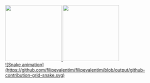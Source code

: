 <div>
<a href="https://github.com/filipevalentim">
<img loading="lazy" height="180em" src="https://github-readme-stats.vercel.app/api/top-langs/?username=filipevalentim&layout=compact&langs_count=7&theme=dracula"/>
<img loading="lazy" height="180em" src="https://github-readme-stats.vercel.app/api?username=filipevalentim&show_icons=true&theme=dracula&include_all_commits=true&count_private=true"/>
</div>
![Snake animation](https://github.com/filipevalentim/filipevalentim/blob/output/github-contribution-grid-snake.svg)
